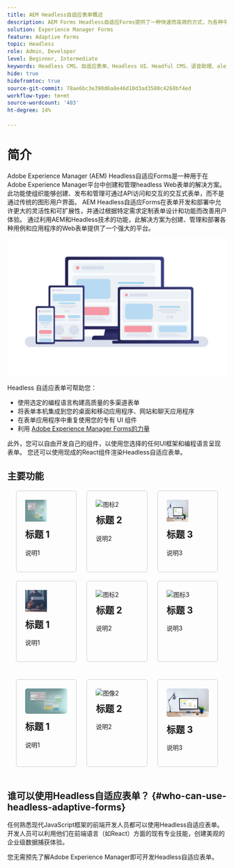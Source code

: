 ```yaml
---
title: AEM Headless自适应表单概述
description: AEM Forms Headless自适应Forms提供了一种快速而高效的方式，为各种平台(包括Headless或Headful CMS、React应用程序、单页应用程序(SPA)、Web应用程序、移动应用程序、Amazon Alexa、Google Assistant、WhatsApp等)创建表单。 借助Headless自适应Forms，您可以简化表单构建过程，从而更轻松地跨不同设备和平台从用户那里收集数据。
solution: Experience Manager Forms
feature: Adaptive Forms
topic: Headless
role: Admin, Developer
level: Beginner, Intermediate
keywords: Headless CMS、自适应表单、Headless UI、Headful CMS、语音助理、alexa、聊天机器人、WhatsApp架构
hide: true
hidefromtoc: true
source-git-commit: 78ae6bc3e390d6a8e46d10d3ad3580c4268bf4ed
workflow-type: tm+mt
source-wordcount: '403'
ht-degree: 14%

---
```


# 简介

Adobe Experience Manager (AEM) Headless自适应Forms是一种用于在Adobe Experience Manager平台中创建和管理headless Web表单的解决方案。 此功能使组织能够创建、发布和管理可通过API访问和交互的交互式表单，而不是通过传统的图形用户界面。 AEM Headless自适应Forms在表单开发和部署中允许更大的灵活性和可扩展性，并通过根据特定需求定制表单设计和功能而改善用户体验。 通过利用AEM和Headless技术的功能，此解决方案为创建、管理和部署各种用例和应用程序的Web表单提供了一个强大的平台。

![在任何网站、应用程序或非可视化交互中构建并以本机方式呈现表单](/help/assets/headless-forms-for-any-device.jpeg)

Headless 自适应表单可帮助您：

* 使用选定的编程语言构建高质量的多渠道表单
* 将表单本机集成到您的桌面和移动应用程序、网站和聊天应用程序
* 在表单应用程序中重复使用您的专有 UI 组件
* 利用 [Adobe Experience Manager Forms的力量](https://experienceleague.adobe.com/docs/experience-manager-65/forms/getting-started/introduction-aem-forms.html)

此外，您可以自由开发自己的组件，以使用您选择的任何UI框架和编程语言呈现表单。 您还可以使用现成的React组件渲染Headless自适应表单。

## 主要功能

<!-- 

<table style="width:100%;">
  <tr>
    <td style="width:33.33%;">
      <div style="width: 250px; border: 1px solid #ccc; border-radius: 8px;">
        <img src="/help/assets/01-overview-responsive-forms.jpeg" alt="Card Image 1" style="width:33.33; height: auto;">
        <div style="padding: 20px;">
          <h2 style="margin-top: 0;">Responsive Forms</h2>
          <p>The adaptive form feature enables you to create a single source for a form that automatically sizes and re-flows on mobile devices.</p>
        </div>
      </div>
    </td>
    <td style="width:33.33%;">
      <div style="width: 250px; border: 1px solid #ccc; border-radius: 8px; ">
        <img src="/help/assets/01-overview-responsive-forms.jpeg" alt="Card Image 1" style="width:33.33; height: auto;">
        <div style="padding: 20px;">
          <h2 style="margin-top: 0;">Communication API</h2>
          <p>The adaptive form feature enables you to create a single source for a form that automatically sizes and re-flows on mobile devices.</p>
        </div>
      </div>
    </td>
    <td style="width:33.33%;">
      <div style="width: 250px; border: 1px solid #ccc; border-radius: 8px; ">
        <img src="/help/assets/02-overview-backend-systems.jpeg" alt="Card Image 2" style="width:33.33; height: auto;">
        <div style="padding: 20px;">
          <h2 style="margin-top: 0;">Business Process Management</h2>
          <p>Integrate RDBMS, OData, Or Microsoft SOAP services, as well as protocols like Swagger 2.0 to connect to just about anything.</p>
        </div>
      </div>
    </td>
  </tr>
  <tr>
    <td style="width:33.33%;">
      <div style="width: 250px; border: 1px solid #ccc; border-radius: 8px; ">
        <img src="/help/assets/03-overview-save-and-resume.jpeg" alt="Card Image 3" style="width:33.33; height: auto;">
        <div style="padding: 20px;">
          <h2 style="margin-top: 0;">Save and resume forms</h2>
          <p>Allow clients to save in-progress forms and return later to complete them, even on another device.</p>
        </div>
      </div>
    </td>
    <td style="width:33.33%;">
      <div style="width: 250px; border: 1px solid #ccc; border-radius: 8px; ">
        <img src="/help/assets/04-overview-search.jpeg" alt="Card Image 1" style="width:33.33; height: auto;">
        <div style="padding: 20px;">
          <h2 style="margin-top: 0;">Forms Search and Discovery</h2>
          <p>Let customers easily find relevant forms based on a simple search query, tags, filters, and even geolocation — on any device through a personalized portal, with or without authentication.
          </p>
        </div>
      </div>
    </td>
      <td style="width:33.33%;">
      <div style="width: 250px; border: 1px solid #ccc; border-radius: 8px; ">
        <img src="/help/assets/04-overview-search.jpeg" alt="Card Image 1" style="width:33.33; height: auto;">
        <div style="padding: 20px;">
          <h2 style="margin-top: 0;">Forms Search and Discovery</h2>
          <p>Let customers easily find relevant forms based on a simple search query, tags, filters, and even geolocation — on any device through a personalized portal, with or without authentication.
          </p>
        </div>
      </div>
    </td>
  </tr>
  <tr>
    <td style="width:33.33%;">
      <div style="width: 250px; border: 1px solid #ccc; border-radius: 8px; ">
        <img src="/help/assets/05-overview-analytics.jpeg" alt="Card Image 2" style="width:33.33; height: auto;">
        <div style="padding: 20px;">
          <h2 style="margin-top: 0;">Form analytics and reporting</h2>
          <p>Out-of-the-box, customizable dashboards make it easy to apply analytics to forms to gain insight for actionable areas of improvement.</p>
        </div>
      </div>
    </td>
    <td style="width:33.33%;">
      <div style="width: 250px; border: 1px solid #ccc; border-radius: 8px; ">
        <img src="/help/assets/06-overview-business-process.jpeg" alt="Card Image 3" style="width:33.33; height: auto;">
        <div style="padding: 20px;">
          <h2 style="margin-top: 0;">Business Process Management</h2>
          <p>Route application submissions through customized workflows and a centralized dashboard for review, approval, and digital signatures by back-office employees — even when employees are on the go on a mobile device.
          </p>
        </div>
      </div>
    </td>
  </tr>
</table>

-->


<div style="display: flex; flex-wrap: wrap; justify-content: space-between; margin: 20px;">
    <div style="width: 30%; margin-bottom: 20px; border: 1px solid #ccc; border-radius: 5px; padding: 20px; box-sizing: border-box;">
        <img src="/help/assets/01-overview-responsive-forms.jpeg" alt="图标1" style="width: 50px; height: 50px;">
        <h2 style="margin-top: 10px;">标题 1</h2>
        <p>说明1</p>
    </div>
    <div style="width: 30%; margin-bottom: 20px; border: 1px solid #ccc; border-radius: 5px; padding: 20px; box-sizing: border-box;">
        <img src="/help/assets/02-overview-backend-systems.jpeg" alt="图标2" style="width: 50px; height: 50px;">
        <h2 style="margin-top: 10px;">标题 2</h2>
        <p>说明2</p>
    </div>
    <div style="width: 30%; margin-bottom: 20px; border: 1px solid #ccc; border-radius: 5px; padding: 20px; box-sizing: border-box;">
        <img src="/help/assets/03-overview-save-and-resume.jpeg" alt="图标3" style="width: 50px; height: 50px;">
        <h2 style="margin-top: 10px;">标题 3</h2>
        <p>说明3</p>
    </div>
        <div style="width: 30%; margin-bottom: 20px; border: 1px solid #ccc; border-radius: 5px; padding: 20px; box-sizing: border-box;">
        <img src="/help/assets/04-overview-search.jpeg" alt="图标1" style="width: 50px; height: 50px;">
        <h2 style="margin-top: 10px;">标题 1</h2>
        <p>说明1</p>
    </div>
    <div style="width: 30%; margin-bottom: 20px; border: 1px solid #ccc; border-radius: 5px; padding: 20px; box-sizing: border-box;">
        <img src="/help/assets/05-overview-analytics.jpeg" alt="图标2" style="width: 50px; height: 50px;">
        <h2 style="margin-top: 10px;">标题 2</h2>
        <p>说明2</p>
    </div>
    <div style="width: 30%; margin-bottom: 20px; border: 1px solid #ccc; border-radius: 5px; padding: 20px; box-sizing: border-box;">
        <img src="/help/assets/06-overview-business-process.jpeg" alt="图标3" style="width: 50px; height: 50px;">
        <h2 style="margin-top: 10px;">标题 3</h2>
        <p>说明3</p>
    </div>
    <!-- Add more cards as needed -->
</div>




<div style="display: flex; flex-wrap: wrap; justify-content: space-between; margin: 20px;">
    <div style="width: 30%; margin-bottom: 20px; border: 1px solid #ccc; border-radius: 5px; padding: 20px; box-sizing: border-box;">
        <img src="/help/assets/01-overview-responsive-forms.jpeg" alt="图像1" style="width: 100%; border-radius: 5px;">
        <h2 style="margin-top: 10px;">标题 1</h2>
        <p>说明1</p>
    </div>
    <div style="width: 30%; margin-bottom: 20px; border: 1px solid #ccc; border-radius: 5px; padding: 20px; box-sizing: border-box;">
        <img src="/help/assets/02-overview-backend-systems.jpeg" alt="图像2" style="width: 100%; border-radius: 5px;">
        <h2 style="margin-top: 10px;">标题 2</h2>
        <p>说明2</p>
    </div>
    <div style="width: 30%; margin-bottom: 20px; border: 1px solid #ccc; border-radius: 5px; padding: 20px; box-sizing: border-box;">
        <img src="/help/assets/03-overview-save-and-resume.jpeg" alt="图像3" style="width: 100%; border-radius: 5px;">
        <h2 style="margin-top: 10px;">标题 3</h2>
        <p>说明3</p>
    </div>
    <!-- Add more cards as needed -->
</div>



## 谁可以使用Headless自适应表单？ {#who-can-use-headless-adaptive-forms}

任何熟悉现代JavaScript框架的前端开发人员都可以使用Headless自适应表单。 开发人员可以利用他们在前端语言（如React）方面的现有专业技能，创建美观的企业级数据捕获体验。

您无需预先了解Adobe Experience Manager即可开发Headless自适应表单。

<!-- 
## How to join the early adopter program? {#how-to-join-early-adopter-forms}

The service is available for AEM Forms as a Cloud Service and AEM 6.5.16.0 Forms or later On-Premise term customers and Adobe-Managed Service enterprise customers. Send an email to [headlessadaptiveforms@adobe.com](mailto:headlessadaptiveforms@adobe.com) from your official email ID to join the early adopter program. 

-->